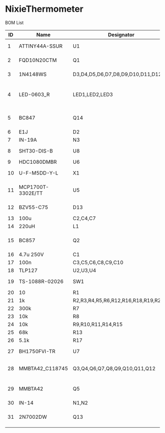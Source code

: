 # NixieThermometer

BOM List

|ID|Name|Designator|Footprint|Quantity|
|--|----|----------|---------|--------|
|1|ATTINY44A-SSUR|U1|SOP-14_L8.6-W3.9-P1.27-LS6.0-BL|1|
|2|FQD10N20CTM|Q1|DPAK_L6.5-W6.0-P2.29-LS9.9-BR|1|
|3|1N4148WS|D3,D4,D5,D6,D7,D8,D9,D10,D11,D12,D1|SOD-323_L1.8-W1.3-LS2.5-RD|11|
|4|LED-0603_R|LED1,LED2,LED3|LED-SMD_L3.2-W2.8-RD_TJ-S3528UG6W9TLC9Y-A5|3|
|5|BC847|Q14|SOT-23-3_L2.9-W1.3-P1.90-LS2.4-BR|1|
|6|E1J|D2|SOD123|1|
|7|IN-19A|N3|IN-19A|1|
|8|SHT30-DIS-B|U8|DFN-8_L2.5-W2.5-P0.50-BL-EP|1|
|9|HDC1080DMBR|U6|HDC1080DMBR|1|
|10|U-F-M5DD-Y-L|X1|MICRO-USB-SMD_MICRO-USB-18|1|
|11|MCP1700T-3302E/TT|U5|SOT-23-3_L2.9-W1.6-P1.90-LS2.8-BR|1|
|12|BZV55-C75|D13|SOD-80_L3.5-W1.5-RD|1|
|13|100u|C2,C4,C7|CASE-B_3528|3|
|14|220uH|L1|IND-SMD_L7.8-W7.0|1|
|15|BC857|Q2|SOT-23-3_L2.9-W1.6-P1.90-LS2.8-BR|1|
|16|4.7u 250V|C1|C1812|1|
|17|100n|C3,C5,C6,C8,C9,C10|C0603|6|
|18|TLP127|U2,U3,U4|SOP-6_4P2.54|3|
|19|TS-1088R-02026|SW1|SW-SMD_L3.9-W3.0-P4.45|1|
|20|10|R1|R0603|1|
|21|1k|R2,R3,R4,R5,R6,R12,R16,R18,R19,R20|R0603|10|
|22|300k|R7|R0805|1|
|23|10k|R8|R0805|1|
|24|10k|R9,R10,R11,R14,R15|R0603|5|
|25|68k|R13|R0805|1|
|26|5.1k|R17|R0603|1|
|27|BH1750FVI-TR|U7|WSOF-6_L2.6-W1.6-P0.50-BL-EP|1|
|28|MMBTA42_C118745|Q3,Q4,Q6,Q7,Q8,Q9,Q10,Q11,Q12|SOT-23-3_L2.9-W1.3-P1.90-LS2.4-BR|9|
|29|MMBTA42|Q5|SOT-23-3_L2.9-W1.3-P1.90-LS2.4-BR|1|
|30|IN-14|N1,N2|IN-14|2|
|31|2N7002DW|Q13|SOT-363_L2.0-W1.3-P0.65-LS2.1-BL|1|
